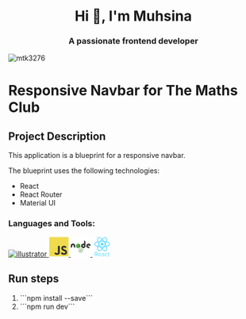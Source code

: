 <h1 align="center">Hi 👋, I'm Muhsina</h1>
<h3 align="center">A passionate frontend developer</h3>
<p align="left"> <img src="https://komarev.com/ghpvc/?username=mtk3276&label=Profile%20views&color=0e75b6&style=flat" alt="mtk3276" /> </p>

<h1> Responsive Navbar for The Maths Club </h1>

<h2>Project Description</h2>
<p></p>
This application is a blueprint for a responsive navbar. 

The blueprint uses the following technologies:
<ul>
    <li>React</li>
    <li>React Router</li>
    <li>Material UI</li>
</ul>

<h3 align="left">Languages and Tools:</h3>
<p align="left"> <a href="https://www.adobe.com/in/products/illustrator.html" target="_blank" rel="noreferrer"> <img src="https://www.vectorlogo.zone/logos/adobe_illustrator/adobe_illustrator-icon.svg" alt="illustrator" width="40" height="40"/> </a> <a href="https://developer.mozilla.org/en-US/docs/Web/JavaScript" target="_blank" rel="noreferrer"> <img src="https://raw.githubusercontent.com/devicons/devicon/master/icons/javascript/javascript-original.svg" alt="javascript" width="40" height="40"/> </a> <a href="https://nodejs.org" target="_blank" rel="noreferrer"> <img src="https://raw.githubusercontent.com/devicons/devicon/master/icons/nodejs/nodejs-original-wordmark.svg" alt="nodejs" width="40" height="40"/> </a> <a href="https://reactjs.org/" target="_blank" rel="noreferrer"> <img src="https://raw.githubusercontent.com/devicons/devicon/master/icons/react/react-original-wordmark.svg" alt="react" width="40" height="40"/> </a> </p>

<h2>Run steps</h2>
<ol>
    <li>```npm install --save```</li>
    <li>```npm run dev```</li>
</ol>
